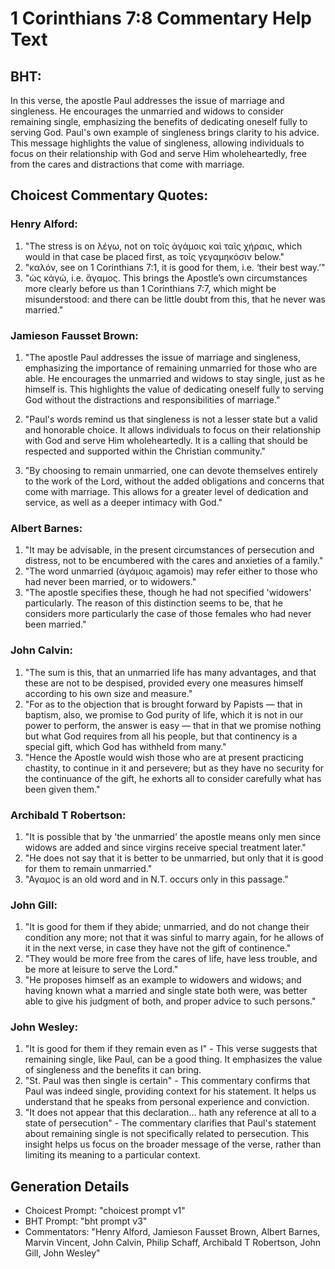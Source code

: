 # 1 Corinthians 7:8 Commentary Help Text

## BHT:
In this verse, the apostle Paul addresses the issue of marriage and singleness. He encourages the unmarried and widows to consider remaining single, emphasizing the benefits of dedicating oneself fully to serving God. Paul's own example of singleness brings clarity to his advice. This message highlights the value of singleness, allowing individuals to focus on their relationship with God and serve Him wholeheartedly, free from the cares and distractions that come with marriage.

## Choicest Commentary Quotes:
### Henry Alford:
1. "The stress is on λέγω, not on τοῖς ἀγάμοις καὶ ταῖς χήραις, which would in that case be placed first, as τοῖς γεγαμηκόσιν below."
2. "καλόν, see on 1 Corinthians 7:1, it is good for them, i.e. ‘their best way.’"
3. "ὡς κἀγώ, i.e. ἄγαμος. This brings the Apostle’s own circumstances more clearly before us than 1 Corinthians 7:7, which might be misunderstood: and there can be little doubt from this, that he never was married."

### Jamieson Fausset Brown:
1. "The apostle Paul addresses the issue of marriage and singleness, emphasizing the importance of remaining unmarried for those who are able. He encourages the unmarried and widows to stay single, just as he himself is. This highlights the value of dedicating oneself fully to serving God without the distractions and responsibilities of marriage." 

2. "Paul's words remind us that singleness is not a lesser state but a valid and honorable choice. It allows individuals to focus on their relationship with God and serve Him wholeheartedly. It is a calling that should be respected and supported within the Christian community." 

3. "By choosing to remain unmarried, one can devote themselves entirely to the work of the Lord, without the added obligations and concerns that come with marriage. This allows for a greater level of dedication and service, as well as a deeper intimacy with God."

### Albert Barnes:
1. "It may be advisable, in the present circumstances of persecution and distress, not to be encumbered with the cares and anxieties of a family."
2. "The word unmarried (ἀγάμοις agamois) may refer either to those who had never been married, or to widowers."
3. "The apostle specifies these, though he had not specified 'widowers' particularly. The reason of this distinction seems to be, that he considers more particularly the case of those females who had never been married."

### John Calvin:
1. "The sum is this, that an unmarried life has many advantages, and that these are not to be despised, provided every one measures himself according to his own size and measure."
2. "For as to the objection that is brought forward by Papists — that in baptism, also, we promise to God purity of life, which it is not in our power to perform, the answer is easy — that in that we promise nothing but what God requires from all his people, but that continency is a special gift, which God has withheld from many."
3. "Hence the Apostle would wish those who are at present practicing chastity, to continue in it and persevere; but as they have no security for the continuance of the gift, he exhorts all to consider carefully what has been given them."

### Archibald T Robertson:
1. "It is possible that by 'the unmarried' the apostle means only men since widows are added and since virgins receive special treatment later." 
2. "He does not say that it is better to be unmarried, but only that it is good for them to remain unmarried." 
3. "Αγαμος is an old word and in N.T. occurs only in this passage."

### John Gill:
1. "It is good for them if they abide; unmarried, and do not change their condition any more; not that it was sinful to marry again, for he allows of it in the next verse, in case they have not the gift of continence."
2. "They would be more free from the cares of life, have less trouble, and be more at leisure to serve the Lord."
3. "He proposes himself as an example to widowers and widows; and having known what a married and single state both were, was better able to give his judgment of both, and proper advice to such persons."

### John Wesley:
1. "It is good for them if they remain even as I" - This verse suggests that remaining single, like Paul, can be a good thing. It emphasizes the value of singleness and the benefits it can bring.
2. "St. Paul was then single is certain" - This commentary confirms that Paul was indeed single, providing context for his statement. It helps us understand that he speaks from personal experience and conviction.
3. "It does not appear that this declaration... hath any reference at all to a state of persecution" - The commentary clarifies that Paul's statement about remaining single is not specifically related to persecution. This insight helps us focus on the broader message of the verse, rather than limiting its meaning to a particular context.


## Generation Details
- Choicest Prompt: "choicest prompt v1"
- BHT Prompt: "bht prompt v3"
- Commentators: "Henry Alford, Jamieson Fausset Brown, Albert Barnes, Marvin Vincent, John Calvin, Philip Schaff, Archibald T Robertson, John Gill, John Wesley"
